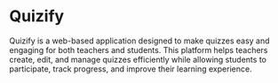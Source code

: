 # Quizify
Quizify is a web-based application designed to make quizzes easy and engaging for both teachers and students. This platform helps teachers create, edit, and manage quizzes efficiently while allowing students to participate, track progress, and improve their learning experience.
